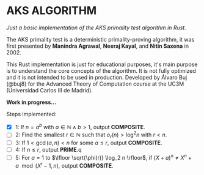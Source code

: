 # AKS ALGORITHM

_Just a basic implementation of the AKS primality test algorithm in Rust._

The AKS primality test is a deterministic primality-proving algorithm, it was first presented by **Manindra Agrawal**, **Neeraj Kayal**, and **Nitin Saxena** in 2002.

This Rust implementation is just for educational purposes, it's main purpose is to understand the core concepts of the algorithm. It is not fully optimized and it is not intended to be used in production. Developed by Álvaro Buj (@buj8) for the Advanced Theory of Computation course at the UC3M (Universidad Carlos III de Madrid).

**Work in progress...**

Steps implemented:

- [x] 1: If $n = a^b$ with $a \in \mathbb{N} \land b \gt 1$, output **COMPOSITE**.
- [ ] 2: Find the smallest $r \in \mathbb{N}$ such that $o_r(n) \gt \log^2 n$ with $r \lt n$.
- [ ] 3: If $1 \lt \gcd(a, n) \lt n$ for some $a \leq r$, output **COMPOSITE**.
- [ ] 4: If $n \leq r$, output **PRIME**.q
- [ ] 5: For $a = 1$ to $\lfloor \sqrt{\phi(r)} \log_2 n \rfloor$, if $(X + a)^n \neq X^n + a \mod (X^r - 1, n)$, output **COMPOSITE**.
